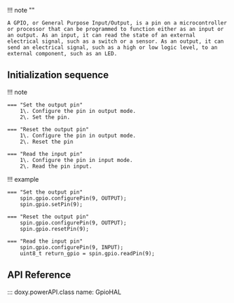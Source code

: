 !!! note ""

    A GPIO, or General Purpose Input/Output, is a pin on a microcontroller or processor that can be programmed to function either as an input or an output. As an input, it can read the state of an external electrical signal, such as a switch or a sensor. As an output, it can send an electrical signal, such as a high or low logic level, to an external component, such as an LED.


## Initialization sequence

!!! note

    === "Set the output pin"  
        1\. Configure the pin in output mode.  
        2\. Set the pin.  
    
    === "Reset the output pin"  
        1\. Configure the pin in output mode.  
        2\. Reset the pin  
    
    === "Read the input pin"  
        1\. Configure the pin in input mode.  
        2\. Read the pin input.  

!!! example 

    === "Set the output pin"  
        spin.gpio.configurePin(9, OUTPUT);  
        spin.gpio.setPin(9);  

    === "Reset the output pin"  
        spin.gpio.configurePin(9, OUTPUT);  
        spin.gpio.resetPin(9);  
    
    === "Read the input pin"  
        spin.gpio.configurePin(9, INPUT);  
        uint8_t return_gpio = spin.gpio.readPin(9);  



## API Reference

::: doxy.powerAPI.class
name: GpioHAL
